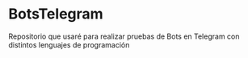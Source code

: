 # BotsTelegram
Repositorio que usaré para realizar pruebas de Bots en Telegram con distintos lenguajes de programación
